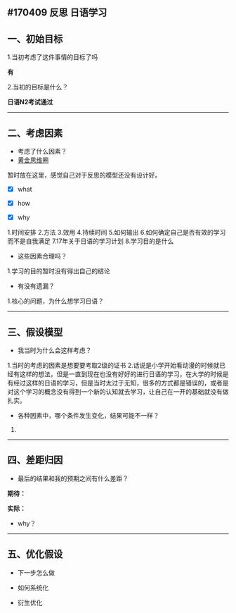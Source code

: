 #170409 反思 日语学习 
-----
## 一、初始目标

1.当初考虑了这件事情的目标了吗

**有**


2.当初的目标是什么？


**日语N2考试通过**

- - --
## 二、考虑因素

- 考虑了什么因素？
 - [黄金思维圈](https://timgsa.baidu.com/timg?image&quality=80&size=b9999_10000&sec=1492356012&di=a7c28910fb91ead18cf59e5a29108226&imgtype=jpg&er=1&src=http%3A%2F%2Fwww.beeui.com%2Fupload%2F201510%2F14450700775951.png)

暂时放在这里，感觉自己对于反思的模型还没有设计好。
- [x] what


- [x] how


- [x] why


1.时间安排
2.方法
3.效用
4.持续时间
5.如何输出
6.如何确定自己是否有效的学习而不是自我满足
7.17年关于日语的学习计划
8.学习目的是什么


- 这些因素合理吗？

1.学习的目的暂时没有得出自己的结论

- 有没有遗漏？

1.核心的问题，为什么想学习日语？

- - -

## 三、假设模型

 - 我当时为什么会这样考虑？

1.当时的考虑的因素是想要要考取2级的证书
2.话说是小学开始看动漫的时候就已经有这样的想法，但是一直到现在也没有好好的进行日语的学习，在大学的时候是有经过这样的日语的学习，但是当时太过于无知，很多的方式都是错误的，或者是对这个学习的概念没有得到一个新的认知就去学习，让自己在一开的基础就没有做扎实。

 - 各种因素中，哪个条件发生变化，结果可能不一样？

1.

- - -

## 四、差距归因

- 最后的结果和我的预期之间有什么差距？

**期待：**

**实际：**

- why？

---

## 五、优化假设

- 下一步怎么做

- 如何系统化

- 衍生优化

